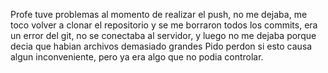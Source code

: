 Profe tuve problemas al momento de realizar el push, no me dejaba,
me toco volver a clonar el repositorio y se me borraron todos los commits,
era un error del git, no se conectaba al servidor, y luego no me dejaba porque decia que habian archivos demasiado grandes
Pido perdon si esto causa algun inconveniente, pero ya era algo que no podia controlar.